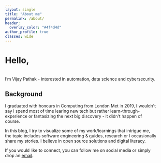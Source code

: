 ```yaml
---
layout: single
title: "About me"
permalink: /about/
header:
  overlay_color: "#4f4d4d"
author_profile: true
classes: wide
---
```


# Hello,
<br>
I’m Vijay Pathak - interested in automation, data science and cybersecurity.

## Background

I graduated with honours in Computing from London Met in 2019, I wouldn't say I spend most of time learing new tech but rather learn-through-experience or fantasizing the next big discovery - it didn't happen of course.  

In this blog, I try to visualize some of my work/learnings that intrigue me, the topic includes software engineering &#38; guides, research or I occasionally share my stories. I believe in open source solutions and digital literacy.

If you would like to connect, you can follow me on social media or simply drop an <a href="mailto:vijay@vijaypathak.com.np" target="_blank">email</a>.